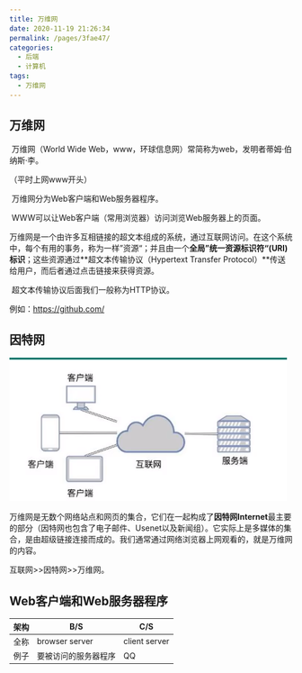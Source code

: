 ```yaml
---
title: 万维网
date: 2020-11-19 21:26:34
permalink: /pages/3fae47/
categories:
  - 后端
  - 计算机
tags:
  - 万维网
---
```






## 万维网

​		万维网（World Wide Web，www，环球信息网）常简称为web，发明者蒂姆·伯纳斯·李。

（平时上网www开头）

​		万维网分为Web客户端和Web服务器程序。

​		WWW可以让Web客户端（常用浏览器）访问浏览Web服务器上的页面。

​		万维网是一个由许多互相链接的超文本组成的系统，通过互联网访问。在这个系统中，每个有用的事务，称为一样”资源“；并且由一个**全局”统一资源标识符“(URI)标识**；这些资源通过**超文本传输协议（Hypertext Transfer Protocol）**传送给用户，而后者通过点击链接来获得资源。

​		超文本传输协议后面我们一般称为HTTP协议。

例如：https://github.com/



## 因特网

![image-20201119213325799](https://raw.githubusercontent.com/SaulJWu/images/main/20201119213325.png)

​		万维网是无数个网络站点和网页的集合，它们在一起构成了**因特网Internet**最主要的部分（因特网也包含了电子邮件、Usenet以及新闻组）。它实际上是多媒体的集合，是由超级链接连接而成的。我们通常通过网络浏览器上网观看的，就是万维网的内容。

互联网>>因特网>>万维网。



## Web客户端和Web服务器程序

| 架构 | B/S                  | C/S           |
| ---- | -------------------- | ------------- |
| 全称 | browser server       | client server |
| 例子 | 要被访问的服务器程序 | QQ            |


